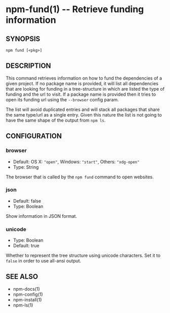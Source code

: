 npm-fund(1) -- Retrieve funding information
========================================================

## SYNOPSIS

    npm fund [<pkg>]

## DESCRIPTION

This command retrieves information on how to fund the dependencies of
a given project. If no package name is provided, it will list all
dependencies that are looking for funding in a tree-structure in which
are listed the type of funding and the url to visit. If a package name
is provided then it tries to open its funding url using the `--browser`
config param.

The list will avoid duplicated entries and will stack all packages
that share the same type/url as a single entry. Given this nature the
list is not going to have the same shape of the output from `npm ls`.

## CONFIGURATION

### browser

* Default: OS X: `"open"`, Windows: `"start"`, Others: `"xdg-open"`
* Type: String

The browser that is called by the `npm fund` command to open websites.

### json

* Default: false
* Type: Boolean

Show information in JSON format.

### unicode

* Type: Boolean
* Default: true

Whether to represent the tree structure using unicode characters.
Set it to `false` in order to use all-ansi output.

## SEE ALSO

* npm-docs(1)
* npm-config(1)
* npm-install(1)
* npm-ls(1)

